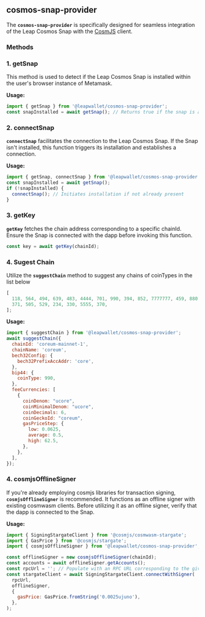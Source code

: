 ## **cosmos-snap-provider**

The **`cosmos-snap-provider`** is specifically designed for seamless integration of the Leap Cosmos Snap with the [CosmJS](https://github.com/cosmos/cosmjs) client.

### **Methods**

### 1. **getSnap**

This method is used to detect if the Leap Cosmos Snap is installed within the user's browser instance of Metamask.

**Usage:**

```js
import { getSnap } from '@leapwallet/cosmos-snap-provider';
const snapInstalled = await getSnap(); // Returns true if the snap is already installed
```

### 2. **connectSnap**

**`connectSnap`** facilitates the connection to the Leap Cosmos Snap. If the Snap isn't installed, this function triggers its installation and establishes a connection.

**Usage:**

```js
import { getSnap, connectSnap } from '@leapwallet/cosmos-snap-provider';
const snapInstalled = await getSnap();
if (!snapInstalled) {
  connectSnap(); // Initiates installation if not already present
}
```

### 3. **getKey**

**`getKey`** fetches the chain address corresponding to a specific chainId. Ensure the Snap is connected with the dapp before invoking this function.

```js
const key = await getKey(chainId);
```

### 4. **Sugest Chain**

Utilize the **`suggestChain`** method to suggest any chains of coinTypes in the list below

```javascript
[
  118, 564, 494, 639, 483, 4444, 701, 990, 394, 852, 7777777, 459, 880, 931,
  371, 505, 529, 234, 330, 5555, 370,
];
```

**Usage:**

```javascript
import { suggestChain } from '@leapwallet/cosmos-snap-provider';
await suggestChain({
  chainId: 'coreum-mainnet-1',
  chainName: 'coreum',
  bech32Config: {
    bech32PrefixAccAddr: 'core',
  },
  bip44: {
    coinType: 990,
  },
  feeCurrencies: [
    {
      coinDenom: "ucore",
      coinMinimalDenom: "ucore",
      coinDecimals: 6,
      coinGeckoId: "coreum",
      gasPriceStep: {
        low: 0.0625,
        average: 0.5,
        high: 62.5,
      },
    },
  ],
});
```

### 4. **cosmjsOfflineSigner**

If you're already employing cosmjs libraries for transaction signing, **`cosmjsOfflineSigner`** is recommended. It functions as an offline signer with existing cosmwasm clients. Before utilizing it as an offline signer, verify that the dapp is connected to the Snap.

**Usage:**

```js
import { SigningStargateClient } from '@cosmjs/cosmwasm-stargate';
import { GasPrice } from '@cosmjs/stargate';
import { cosmjsOfflineSigner } from '@leapwallet/cosmos-snap-provider';

const offlineSigner = new cosmjsOfflineSigner(chainId);
const accounts = await offlineSigner.getAccounts();
const rpcUrl = ''; // Populate with an RPC URL corresponding to the given chainId
const stargateClient = await SigningStargateClient.connectWithSigner(
  rpcUrl,
  offlineSigner,
  {
    gasPrice: GasPrice.fromString('0.0025ujuno'),
  },
);
```
